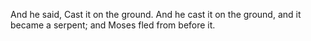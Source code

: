 And he said, Cast it on the ground. And he cast it on the ground, and it became a serpent; and Moses fled from before it.
